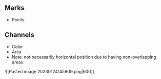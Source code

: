 ## Marks
- Points

## Channels
- Color
- Area
- Note: not necessarily horizontal position due to having non-overlapping areas

![[Pasted image 20230124145909.png|600]]